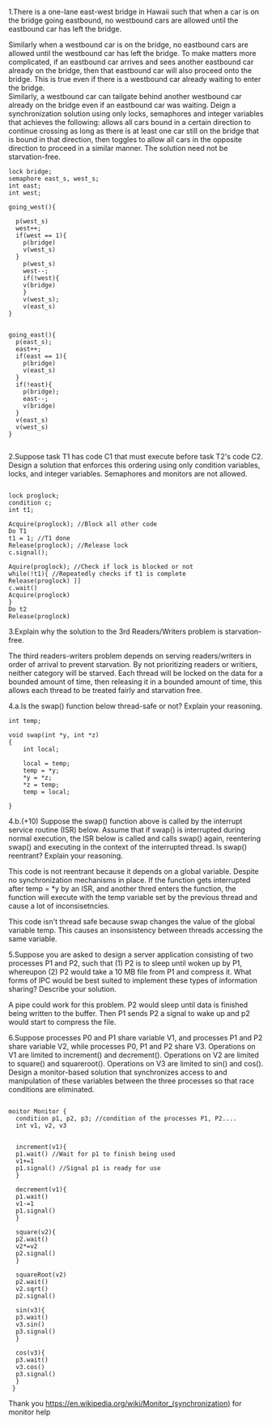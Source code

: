 1.There is a one-lane east-west bridge in Hawaii such that when a car is on the bridge going eastbound, no westbound cars are allowed until the eastbound car has left the bridge.


Similarly when a westbound car is on the bridge, no eastbound cars are allowed until the westbound car has left the bridge. 
To make matters more complicated, if an eastbound car arrives and sees another eastbound car already on the bridge, then that eastbound car will also proceed onto the bridge.
This is true even if there is a westbound car already waiting to enter the bridge.  
Similarly, a westbound car can tailgate behind another westbound car already on the bridge even if an eastbound car was waiting. 
Deign a synchronization solution using only locks, semaphores and integer variables that achieves the following: allows all cars bound in a certain direction to continue crossing as long as there is at least one car still on the bridge that is bound in that direction, then toggles to allow all cars in the opposite direction to proceed in a similar manner.
The solution need not be starvation-free.



```
lock bridge;
semaphore east_s, west_s;
int east;
int west;

going_west(){
  
  p(west_s)
  west++;
  if(west == 1){
    p(bridge)
    v(west_s)
  }
    p(west_s)
    west--;
    if(!west){
    v(bridge)
    }
    v(west_s);
    v(east_s)
}


going_east(){
  p(east_s);
  east++;
  if(east == 1){
    p(bridge)
    v(east_s)
  }
  if(!east){
    p(bridge);
    east--;
    v(bridge)
  }
  v(east_s)
  v(west_s)
}


```


2.Suppose task T1 has code C1 that must execute before task T2's code C2.
Design a solution that enforces this ordering using only condition variables, locks, and integer variables.
Semaphores and monitors are not allowed.

```

lock proglock;
condition c;
int t1;

Acquire(proglock); //Block all other code
Do T1
t1 = 1; //T1 done
Release(proglock); //Release lock
c.signal();

Aquire(proglock); //Check if lock is blocked or not
while(!t1){ //Repeatedly checks if t1 is complete
Release(proglock) ]]
c.wait()
Acquire(proglock)
}
Do t2
Release(proglock)

```


3.Explain why the solution to the 3rd Readers/Writers problem is starvation-free.

The third readers-writers problem depends on serving readers/writers in order of arrival to prevent starvation. By not prioritizing readers or writiers, neither category will be starved. Each thread will be locked on the data for a bounded amount of time, then releasing it in a bounded amount of time, this allows each thread to be treated fairly and starvation free.



4.a.Is the swap() function below thread-safe or not? Explain your reasoning.

```
int temp;
 
void swap(int *y, int *z)
{
    int local;
 
    local = temp;
    temp = *y;
    *y = *z;
    *z = temp;
    temp = local;

}
```

4.b.(+10) Suppose the swap() function above is called by the interrupt service routine (ISR) below.  Assume that if swap() is interrupted during normal execution, the ISR below is called and calls swap() again, reentering swap() and executing in the context of the interrupted thread.  Is swap() reentrant?  Explain your reasoning.

This code is not reentrant because it depends on a global variable. Despite no synchronization mechanisms in place. If the function gets interrupted after temp = *y by an ISR, and another thred enters the function, the function will execute with the temp variable set by the previous thread and cause a lot of inconsisetncies. 


This code isn't thread safe because swap changes the value of the global variable temp. This causes an insonsistency between 
threads accessing the same variable.

5.Suppose you are asked to design a server application consisting of two processes P1 and P2, such that (1) P2 is to sleep until woken up by P1, whereupon (2) P2 would take a 10 MB file from P1 and compress it. What forms of IPC would be best suited to implement these types of information sharing? Describe your solution.

A pipe could work for this problem. P2 would sleep until data is finished being written to the buffer. Then P1 sends P2 a signal to wake up and p2 would start to compress the file.

6.Suppose processes P0 and P1 share variable V1, and processes P1 and P2 share variable V2, while processes P0, P1 and P2 share V3.  Operations on V1 are limited to increment() and decrement().  Operations on V2 are limited to square() and squareroot().  Operations on V3 are limited to sin() and cos().  Design a monitor-based solution that synchronizes access to and manipulation of these variables between the three processes so that race conditions are eliminated.

```

moitor Monitor {
  condition p1, p2, p3; //condition of the processes P1, P2....
  int v1, v2, v3


  increment(v1){
  p1.wait() //Wait for p1 to finish being used
  v1+=1
  p1.signal() //Signal p1 is ready for use
  }
  
  decrement(v1){
  p1.wait()
  v1-=1
  p1.signal()
  }
  
  square(v2){
  p2.wait()
  v2*=v2
  p2.signal()
  }
  
  squareRoot(v2)
  p2.wait()
  v2.sqrt()
  p2.signal()
  
  sin(v3){
  p3.wait()
  v3.sin()
  p3.signal()
  }
  
  cos(v3){
  p3.wait()
  v3.cos()
  p3.signal()
  }
 }
```

Thank you https://en.wikipedia.org/wiki/Monitor_(synchronization) for monitor help

